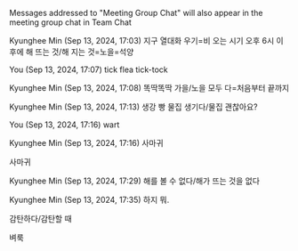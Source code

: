 Messages addressed to "Meeting Group Chat" will also appear in the meeting group chat in Team Chat
 
Kyunghee Min (Sep 13, 2024, 17:03)
지구 열대화
우기=비 오는 시기
오후 6시 이후에
해 뜨는 것/해 지는 것=노을=석양
 
You (Sep 13, 2024, 17:07)
tick
flea
tick-tock
 
Kyunghee Min (Sep 13, 2024, 17:08)
똑딱똑딱
가을/노을
모두 다=처음부터 끝까지
 
Kyunghee Min (Sep 13, 2024, 17:13)
생강 빵
물집 생기다/물집 괜찮아요?
 
You (Sep 13, 2024, 17:16)
wart
 
Kyunghee Min (Sep 13, 2024, 17:16)
사마귀

사마귀
 
Kyunghee Min (Sep 13, 2024, 17:29)
해를 볼 수 없다/해가 뜨는 것을 없다
 
Kyunghee Min (Sep 13, 2024, 17:35)
하지 뭐.

감탄하다/감탄할 때

벼룩